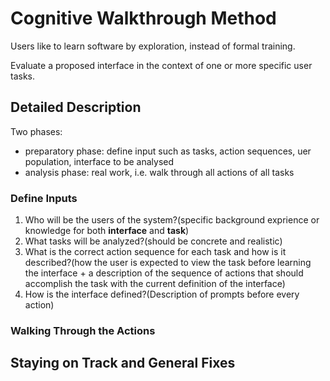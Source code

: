 # Cognitive Walkthrough Method

Users like to learn software by exploration, instead of formal training.

Evaluate a proposed interface in the context of one or more specific user tasks.

## Detailed  Description

Two phases:

- preparatory phase: define input such as tasks, action sequences, uer population, interface to be analysed
- analysis phase: real work, i.e. walk through all actions of all tasks

### Define Inputs

1. Who will be the users of the system?(specific background exprience or knowledge for both **interface** and **task**)
2. What tasks will be analyzed?(should be concrete and realistic)
3. What is the correct action sequence for each task and how is it described?(how the user is expected to view the task before learning the interface + a description of the sequence of actions that should accomplish the task with the current definition of the interface)
4. How is the interface defined?(Description of prompts before every action)

### Walking Through the Actions



## Staying on Track and General Fixes


